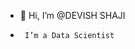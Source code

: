 - 👋 Hi, I’m @DEVISH SHAJI
-      I’m a Data Scientist


<!---
DEVISHSHAJI/DEVISHSHAJI is a ✨ special ✨ repository because its `README.md` (this file) appears on your GitHub profile.
You can click the Preview link to take a look at your changes.
--->
